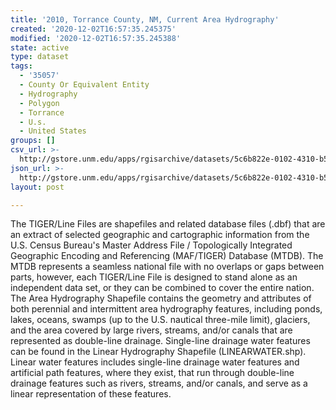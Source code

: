 ```yaml
---
title: '2010, Torrance County, NM, Current Area Hydrography'
created: '2020-12-02T16:57:35.245375'
modified: '2020-12-02T16:57:35.245388'
state: active
type: dataset
tags:
  - '35057'
  - County Or Equivalent Entity
  - Hydrography
  - Polygon
  - Torrance
  - U.s.
  - United States
groups: []
csv_url: >-
  http://gstore.unm.edu/apps/rgisarchive/datasets/5c6b822e-0102-4310-b5ce-b3e06134dcf5/tl_2010_35057_areawater.derived.csv
json_url: >-
  http://gstore.unm.edu/apps/rgisarchive/datasets/5c6b822e-0102-4310-b5ce-b3e06134dcf5/tl_2010_35057_areawater.derived.json
layout: post

---
```

The TIGER/Line Files are shapefiles and related database files (.dbf) that are an extract of selected geographic and cartographic information from the U.S. Census Bureau's Master Address File / Topologically Integrated Geographic Encoding and Referencing (MAF/TIGER) Database (MTDB).  The MTDB represents a seamless national file with no overlaps or gaps between parts, however, each TIGER/Line File is designed to stand alone as an independent data set, or they can be combined to cover the entire nation.  The Area Hydrography Shapefile contains the geometry and attributes of both perennial and intermittent area hydrography features, including ponds, lakes, oceans, swamps (up to the U.S. nautical three-mile limit), glaciers, and the area covered by large rivers, streams, and/or canals that are represented as double-line drainage.  Single-line drainage water features can be found in the Linear Hydrography Shapefile (LINEARWATER.shp).  Linear water features includes single-line drainage water features and artificial path features, where they exist, that run through double-line drainage features such as rivers, streams, and/or canals, and serve as a linear representation of these features.  

